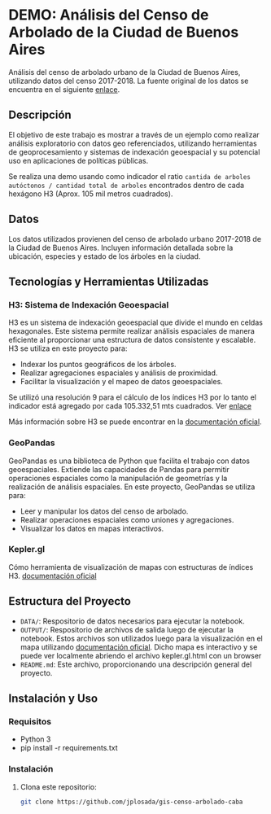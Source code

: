 # DEMO: Análisis del Censo de Arbolado de la Ciudad de Buenos Aires

Análisis del censo de arbolado urbano de la Ciudad de Buenos Aires, utilizando datos del censo 2017-2018. La fuente original de los datos se encuentra en el siguiente [enlace](https://cdn.buenosaires.gob.ar/datosabiertos/datasets/atencion-ciudadana/arbolado-publico-lineal/arbolado-publico-lineal-2017-2018.zip).

## Descripción

El objetivo de este trabajo es mostrar a través de un ejemplo como realizar análisis exploratorio con datos geo referenciados, utilizando herramientas de geoprocesamiento y sistemas de indexación geoespacial y su potencial uso en aplicaciones de políticas públicas.

Se realiza una demo usando como indicador el ratio `cantida de arboles autóctonos / cantidad total de arboles` encontrados dentro de cada hexágono H3 (Aprox. 105 mil metros cuadrados).

## Datos

Los datos utilizados provienen del censo de arbolado urbano 2017-2018 de la Ciudad de Buenos Aires. Incluyen información detallada sobre la ubicación, especies y estado de los árboles en la ciudad.

## Tecnologías y Herramientas Utilizadas

### H3: Sistema de Indexación Geoespacial

H3 es un sistema de indexación geoespacial que divide el mundo en celdas hexagonales. Este sistema permite realizar análisis espaciales de manera eficiente al proporcionar una estructura de datos consistente y escalable. H3 se utiliza en este proyecto para:

- Indexar los puntos geográficos de los árboles.
- Realizar agregaciones espaciales y análisis de proximidad.
- Facilitar la visualización y el mapeo de datos geoespaciales.

Se utilizó una resolución 9 para el cálculo de los índices H3 por lo tanto el indicador está agregado por cada 105.332,51 mts cuadrados. Ver [enlace](https://h3geo.org/docs/core-library/restable)

Más información sobre H3 se puede encontrar en la [documentación oficial](https://h3geo.org/docs/).

### GeoPandas

GeoPandas es una biblioteca de Python que facilita el trabajo con datos geoespaciales. Extiende las capacidades de Pandas para permitir operaciones espaciales como la manipulación de geometrías y la realización de análisis espaciales. En este proyecto, GeoPandas se utiliza para:

- Leer y manipular los datos del censo de arbolado.
- Realizar operaciones espaciales como uniones y agregaciones.
- Visualizar los datos en mapas interactivos.

### Kepler.gl

Cómo herramienta de visualización de mapas con estructuras de índices H3. [documentación oficial](https://kepler.gl/)

## Estructura del Proyecto

- `DATA/`: Respositorio de datos necesarios para ejecutar la notebook.
- `OUTPUT/`: Respositorio de archivos de salida luego de ejecutar la notebook. Estos archivos son utilizados luego para la visualización en el mapa utilizando [documentación oficial](https://kepler.gl/). Dicho mapa es interactivo y se puede ver localmente abriendo el archivo kepler.gl.html con un browser
- `README.md`: Este archivo, proporcionando una descripción general del proyecto.

## Instalación y Uso

### Requisitos

- Python 3
- pip install -r requirements.txt

### Instalación

1. Clona este repositorio:
   ```bash
   git clone https://github.com/jplosada/gis-censo-arbolado-caba
